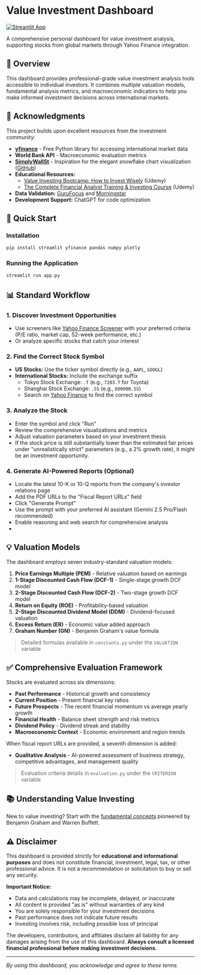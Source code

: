 # Value Investment Dashboard

[![Streamlit App](https://static.streamlit.io/badges/streamlit_badge_black_white.svg)](https://valueinvest.streamlit.app)

A comprehensive personal dashboard for value investment analysis, supporting stocks from global markets through Yahoo Finance integration.

## 🎯 Overview

This dashboard provides professional-grade value investment analysis tools accessible to individual investors. It combines multiple valuation models, fundamental analysis metrics, and macroeconomic indicators to help you make informed investment decisions across international markets.

## 🙏 Acknowledgments

This project builds upon excellent resources from the investment community:

- **[yfinance](https://github.com/ranaroussi/yfinance)** - Free Python library for accessing international market data
- **World Bank API** - Macroeconomic evaluation metrics
- **[SimplyWallSt](https://simplywall.st/dashboard)** - Inspiration for the elegant snowflake chart visualization ([GitHub](https://github.com/SimplyWallSt/Company-Analysis-Model))
- **Educational Resources:**
  - [Value Investing Bootcamp: How to Invest Wisely](https://www.udemy.com/course/value-investing-bootcamp-how-to-invest-wisely/) (Udemy)
  - [The Complete Financial Analyst Training & Investing Course](https://www.udemy.com/course/the-complete-financial-analyst-training-and-investing-course) (Udemy)
- **Data Validation:** [GuruFocus](https://www.gurufocus.com/) and [Morningstar](https://www.morningstar.com/)
- **Development Support:** ChatGPT for code optimization

## 🚀 Quick Start

### Installation

```bash
pip install streamlit yfinance pandas numpy plotly
```

### Running the Application

```bash
streamlit run app.py
```

## 📊 Standard Workflow

### 1. **Discover Investment Opportunities**
   - Use screeners like [Yahoo Finance Screener](https://finance.yahoo.com/research-hub/screener/) with your preferred criteria (P/E ratio, market cap, 52-week performance, etc.)
   - Or analyze specific stocks that catch your interest

### 2. **Find the Correct Stock Symbol**
   - **US Stocks:** Use the ticker symbol directly (e.g., `AAPL`, `GOOGL`)
   - **International Stocks:** Include the exchange suffix
     - Tokyo Stock Exchange: `.T` (e.g., `7203.T` for Toyota)
     - Shanghai Stock Exchange: `.SS` (e.g., `600000.SS`)
     - Search on [Yahoo Finance](https://finance.yahoo.com/) to find the correct symbol

### 3. **Analyze the Stock**
   - Enter the symbol and click "Run"
   - Review the comprehensive visualizations and metrics
   - Adjust valuation parameters based on your investment thesis
   - If the stock price is still substantially lower than the estimated fair prices under "unrealistically strict" parameters (e.g., a 2% growth rate), it might be an investment opportunity.

### 4. **Generate AI-Powered Reports** (Optional)
   - Locate the latest 10-K or 10-Q reports from the company's investor relations page
   - Add the PDF URLs to the "Fiscal Report URLs" field
   - Click "Generate Prompt"
   - Use the prompt with your preferred AI assistant (Gemini 2.5 Pro/Flash recommended)
   - Enable reasoning and web search for comprehensive analysis
   - 

## 💡 Valuation Models

The dashboard employs seven industry-standard valuation models:

1. **Price Earnings Multiple (PEM)** - Relative valuation based on earnings
2. **1-Stage Discounted Cash Flow (DCF-1)** - Single-stage growth DCF model
3. **2-Stage Discounted Cash Flow (DCF-2)** - Two-stage growth DCF model
4. **Return on Equity (ROE)** - Profitability-based valuation
5. **2-Stage Discounted Dividend Model (DDM)** - Dividend-focused valuation
6. **Excess Return (ER)** - Economic value added approach
7. **Graham Number (GN)** - Benjamin Graham's value formula

> Detailed formulas available in `constants.py` under the `VALUATION` variable

## ✅ Comprehensive Evaluation Framework

Stocks are evaluated across six dimensions:

- **Past Performance** - Historical growth and consistency
- **Current Position** - Present financial key ratios
- **Future Prospects** - The recent financial momentum vs average yearly growth
- **Financial Health** - Balance sheet strength and risk metrics
- **Dividend Policy** - Dividend streak and stability
- **Macroeconomic Context** - Economic environment and region trends

When fiscal report URLs are provided, a seventh dimension is added:
- **Qualitative Analysis** - AI-powered assessment of business strategy, competitive advantages, and management quality

> Evaluation criteria details in `evaluation.py` under the `CRITERION` variable

## 📚 Understanding Value Investing

New to value investing? Start with the [fundamental concepts](https://en.wikipedia.org/wiki/Value_investing) pioneered by Benjamin Graham and Warren Buffett.

## ⚠️ Disclaimer

This dashboard is provided strictly for **educational and informational purposes** and does not constitute financial, investment, legal, tax, or other professional advice. It is not a recommendation or solicitation to buy or sell any security.

**Important Notice:**
- Data and calculations may be incomplete, delayed, or inaccurate
- All content is provided "as is" without warranties of any kind
- You are solely responsible for your investment decisions
- Past performance does not indicate future results
- Investing involves risk, including possible loss of principal

The developers, contributors, and affiliates disclaim all liability for any damages arising from the use of this dashboard. **Always consult a licensed financial professional before making investment decisions.**

---

*By using this dashboard, you acknowledge and agree to these terms.*